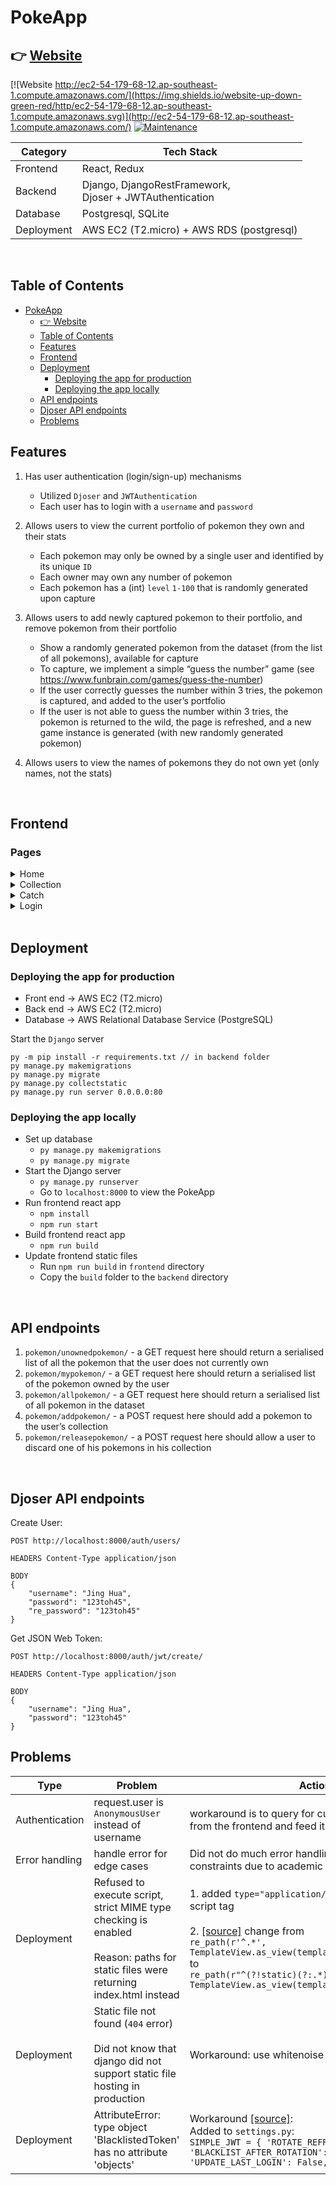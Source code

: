 # PokeApp

## 👉 [Website](http://ec2-54-179-68-12.ap-southeast-1.compute.amazonaws.com/)
[![Website http://ec2-54-179-68-12.ap-southeast-1.compute.amazonaws.com/](https://img.shields.io/website-up-down-green-red/http/ec2-54-179-68-12.ap-southeast-1.compute.amazonaws.svg)](http://ec2-54-179-68-12.ap-southeast-1.compute.amazonaws.com/)
[![Maintenance](https://img.shields.io/badge/Maintained%3F-no-red.svg)](https://github.com/ztjhz/PokeApp)

|Category|Tech Stack|
|----|----|
|Frontend|React, Redux|
|Backend|Django, DjangoRestFramework,<br/>Djoser + JWTAuthentication|
|Database|Postgresql,  SQLite|
|Deployment|AWS EC2 (T2.micro) + AWS RDS (postgresql)|

<br/>

## Table of Contents

- [PokeApp](#pokeapp)
  - [👉 Website](#-website)
  - [Table of Contents](#table-of-contents)
  - [Features](#features)
  - [Frontend](#frontend)
  - [Deployment](#deployment)
    - [Deploying the app for production](#deploying-the-app-for-production)
    - [Deploying the app locally](#deploying-the-app-locally)
  - [API endpoints](#api-endpoints)
  - [Djoser API endpoints](#djoser-api-endpoints)
  - [Problems](#problems)

## Features

1. Has user authentication (login/sign-up) mechanisms

   - Utilized `Djoser` and `JWTAuthentication`
   - Each user has to login with a `username` and `password`

2. Allows users to view the current portfolio of pokemon they own and their stats

   - Each pokemon may only be owned by a single user and identified by its unique `ID`
   - Each owner may own any number of pokemon
   - Each pokemon has a (int) `level` `1-100` that is randomly generated upon capture

3. Allows users to add newly captured pokemon to their portfolio, and remove pokemon from their portfolio
   - Show a randomly generated pokemon from the dataset (from the list of all pokemons), available for capture
   - To capture, we implement a simple “guess the number” game (see https://www.funbrain.com/games/guess-the-number)
   - If the user correctly guesses the number within 3 tries, the pokemon is captured, and added to the user’s portfolio
   - If the user is not able to guess the number within 3 tries, the pokemon is returned to the wild, the page is refreshed, and a new game instance is generated (with new randomly generated pokemon)
4. Allows users to view the names of pokemons they do not own yet (only names, not the stats)

<br/>

## Frontend

### Pages

<details>
  <summary>Home</summary>
  <img src="https://user-images.githubusercontent.com/59118459/160277599-84a25c23-9da3-49db-a7fe-77848989431b.png" height=300 alt="home"/>
</details>
<details>
  <summary>Collection</summary>
  <img src="https://user-images.githubusercontent.com/59118459/160277653-39367d30-5101-4b9c-95c5-0afc81fc99c3.png" height=200 alt="collection"/>
</details>
<details>
  <summary>Catch</summary>
  <img src="https://user-images.githubusercontent.com/59118459/160277671-027c4577-2594-4add-bc69-84752d4af382.png" height=200 alt="catch" />
</details>
<details>
  <summary>Login</summary>
  <img src="https://user-images.githubusercontent.com/59118459/160277694-83efe52f-a400-412c-bb85-306a4214d8b0.png" height=200 alt="login" />
</details>

<br/>

## Deployment

### Deploying the app for production

- Front end -> AWS EC2 (T2.micro)
- Back end -> AWS EC2 (T2.micro)
- Database -> AWS Relational Database Service (PostgreSQL)

Start the `Django` server

```
py -m pip install -r requirements.txt // in backend folder
py manage.py makemigrations
py manage.py migrate
py manage.py collectstatic
py manage.py run server 0.0.0.0:80
```

### Deploying the app locally

- Set up database
  - `py manage.py makemigrations`
  - `py manage.py migrate`
- Start the Django server
  - `py manage.py runserver`
  - Go to `localhost:8000` to view the PokeApp
- Run frontend react app
  - `npm install`
  - `npm run start`
- Build frontend react app
  - `npm run build`
- Update frontend static files
  - Run `npm run build` in `frontend` directory
  - Copy the `build` folder to the `backend` directory

<br/>

## API endpoints

1. `pokemon/unownedpokemon/` - a GET request here should return a serialised list of
   all the pokemon that the user does not currently own
2. `pokemon/mypokemon/` - a GET request here should return a serialised list of the
   pokemon owned by the user
3. `pokemon/allpokemon/` - a GET request here should return a serialised list of all
   pokemon in the dataset
4. `pokemon/addpokemon/` - a POST request here should add a pokemon to the user’s
   collection
5. `pokemon/releasepokemon/` - a POST request here should allow a user to discard
   one of his pokemons in his collection

<br/>

## Djoser API endpoints

Create User:

```
POST http://localhost:8000/auth/users/

HEADERS Content-Type application/json

BODY
{
    "username": "Jing Hua",
    "password": "123toh45",
    "re_password": "123toh45"
}
```

Get JSON Web Token:

```
POST http://localhost:8000/auth/jwt/create/

HEADERS Content-Type application/json

BODY
{
    "username": "Jing Hua",
    "password": "123toh45"
}
```

## Problems

| Type           | Problem                                                                                                                                     | Action                                                                                                                                                                                                                                                                                                                                                                                                    |
| -------------- | ------------------------------------------------------------------------------------------------------------------------------------------- | --------------------------------------------------------------------------------------------------------------------------------------------------------------------------------------------------------------------------------------------------------------------------------------------------------------------------------------------------------------------------------------------------------- |
| Authentication | request.user is `AnonymousUser` instead of username                                                                                         | workaround is to query for current user from djoser from the frontend and feed it to the backend                                                                                                                                                                                                                                                                                                          |
| Error handling | handle error for edge cases                                                                                                                 | Did not do much error handling because of time constraints due to academic work load                                                                                                                                                                                                                                                                                                                      |
| Deployment     | Refused to execute script, strict MIME type checking is enabled <br/><br/> Reason: paths for static files were returning index.html instead | 1. added `type="application/json"` to the bundle script tag <br/><br/>2. [[source]](https://stackoverflow.com/questions/67271401/how-to-correctly-serve-my-react-production-build-through-django-currently-havin) change from <br/> `re_path(r'^.*', TemplateView.as_view(template_name='index.html'))`<br/> to<br/> `re_path(r"^(?!static)(?:.*)/?$", TemplateView.as_view(template_name='index.html'))` |
| Deployment     | Static file not found (`404` error) <br/><br/>Did not know that django did not support static file hosting in production                    | Workaround: use whitenoise [[source]](https://devcenter.heroku.com/articles/django-assets)                                                                                                                                                                                                                                                                                                                |
| Deployment     | AttributeError: type object 'BlacklistedToken' has no attribute 'objects'                                                                   | Workaround [[source]](https://stackoverflow.com/questions/57867859/type-object-user-has-no-attribute-objects-django): <br/> Added to `settings.py`:<br/>`SIMPLE_JWT = { 'ROTATE_REFRESH_TOKENS': False, 'BLACKLIST_AFTER_ROTATION': False, 'UPDATE_LAST_LOGIN': False, }`                                                                                                                                 |
